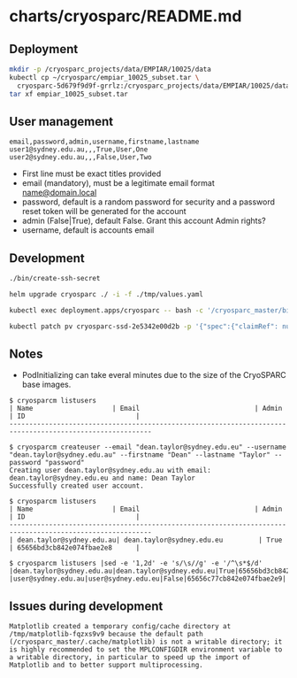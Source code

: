 # charts/cryosparc/README.md

## Deployment

```bash
mkdir -p /cryosparc_projects/data/EMPIAR/10025/data
kubectl cp ~/cryosparc/empiar_10025_subset.tar \
  cryosparc-5d679f9d9f-grrlz:/cryosparc_projects/data/EMPIAR/10025/data/empiar_10025_subset.tar
tar xf empiar_10025_subset.tar
```

## User management

```csv
email,password,admin,username,firstname,lastname
user1@sydney.edu.au,,,True,User,One
user2@sydney.edu.au,,,False,User,Two
```

* First line must be exact titles provided
* email (mandatory), must be a legitimate email format name@domain.local
* password, default is a random password for security and a password reset token will be generated for the account
* admin (False|True), default False. Grant this account Admin rights?
* username, default is accounts email

## Development

```bash
./bin/create-ssh-secret

helm upgrade cryosparc ./ -i -f ./tmp/values.yaml

kubectl exec deployment.apps/cryosparc -- bash -c '/cryosparc_master/bin/cryosparcm createuser --email "dean.taylor@sydney.edu.au" --username "dean.taylor@sydney.edu.au" --firstname "Dean" --lastname "Taylor" --password "password"'

kubectl patch pv cryosparc-ssd-2e5342e00d2b -p '{"spec":{"claimRef": null}}'
```

## Notes

* PodInitializing can take everal minutes due to the size of the CryoSPARC base images.

```
$ cryosparcm listusers                                                                                                                    
| Name                    | Email                             | Admin    | ID                            |
----------------------------------------------------------------------------------------------------------

```

```
$ cryosparcm createuser --email "dean.taylor@sydney.edu.eu" --username "dean.taylor@sydney.edu.au" --firstname "Dean" --lastname "Taylor" --password "password"
Creating user dean.taylor@sydney.edu.au with email: dean.taylor@sydney.edu.eu and name: Dean Taylor
Successfully created user account.
```

```
$ cryosparcm listusers
| Name                    | Email                             | Admin    | ID                            |
----------------------------------------------------------------------------------------------------------
| dean.taylor@sydney.edu.au| dean.taylor@sydney.edu.eu         | True     | 65656bd3cb842e074fbae2e8      |

```

```
$ cryosparcm listusers |sed -e '1,2d' -e 's/\s//g' -e '/^\s*$/d'
|dean.taylor@sydney.edu.au|dean.taylor@sydney.edu.eu|True|65656bd3cb842e074fbae2e8|
|user@sydney.edu.au|user@sydney.edu.eu|False|65656c77cb842e074fbae2e9|
```

## Issues during development

```
Matplotlib created a temporary config/cache directory at /tmp/matplotlib-fqzxs9v9 because the default path (/cryosparc_master/.cache/matplotlib) is not a writable directory; it is highly recommended to set the MPLCONFIGDIR environment variable to a writable directory, in particular to speed up the import of Matplotlib and to better support multiprocessing.
```
